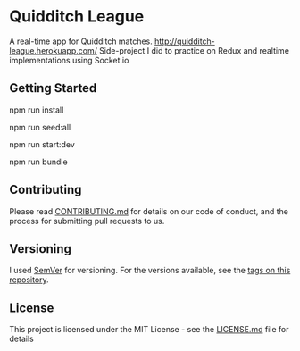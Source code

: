 # Quidditch League

A real-time app for Quidditch matches. http://quidditch-league.herokuapp.com/
Side-project I did to practice on Redux and realtime implementations using Socket.io

## Getting Started

npm run install

npm run seed:all

npm run start:dev

npm run bundle

## Contributing

Please read [CONTRIBUTING.md](https://gist.github.com/PurpleBooth/b24679402957c63ec426) for details on our code of conduct, and the process for submitting pull requests to us.

## Versioning

I used [SemVer](http://semver.org/) for versioning. For the versions available, see the [tags on this repository](https://github.com/your/project/tags). 

## License

This project is licensed under the MIT License - see the [LICENSE.md](LICENSE.md) file for details
